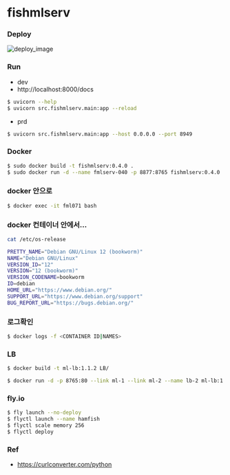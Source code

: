 # fishmlserv

### Deploy
![deploy_image](https://github.com/user-attachments/assets/aa0556f8-1873-4adc-af03-69b0a1a69eb4)

### Run
- dev
- http://localhost:8000/docs
```bash
$ uvicorn --help
$ uvicorn src.fishmlserv.main:app --reload
```

- prd
```bash
$ uvicorn src.fishmlserv.main:app --host 0.0.0.0 --port 8949
```

### Docker
```bash
$ sudo docker build -t fishmlserv:0.4.0 .
$ sudo docker run -d --name fmlserv-040 -p 8877:8765 fishmlserv:0.4.0
```

### docker 안으로
```bash
$ docker exec -it fml071 bash
```

### docker 컨테이너 안에서...
```bash
cat /etc/os-release

PRETTY_NAME="Debian GNU/Linux 12 (bookworm)"
NAME="Debian GNU/Linux"
VERSION_ID="12"
VERSION="12 (bookworm)"
VERSION_CODENAME=bookworm
ID=debian
HOME_URL="https://www.debian.org/"
SUPPORT_URL="https://www.debian.org/support"
BUG_REPORT_URL="https://bugs.debian.org/"
```

### 로그확인
```bash
$ docker logs -f <CONTAINER ID|NAMES>
```

### LB
```bash
$ docker build -t ml-lb:1.1.2 LB/

$ docker run -d -p 8765:80 --link ml-1 --link ml-2 --name lb-2 ml-lb:1.1.2
```

### fly.io
```bash
$ fly launch --no-deploy
$ flyctl launch --name hamfish
$ flyctl scale memory 256
$ flyctl deploy
```

### Ref
- https://curlconverter.com/python
